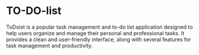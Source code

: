 # TO-DO-list




ToDoist is a popular task management and to-do list application designed to help users organize and manage their personal and professional tasks. It provides a clean and user-friendly interface, along with several features for task management and productivity. 
